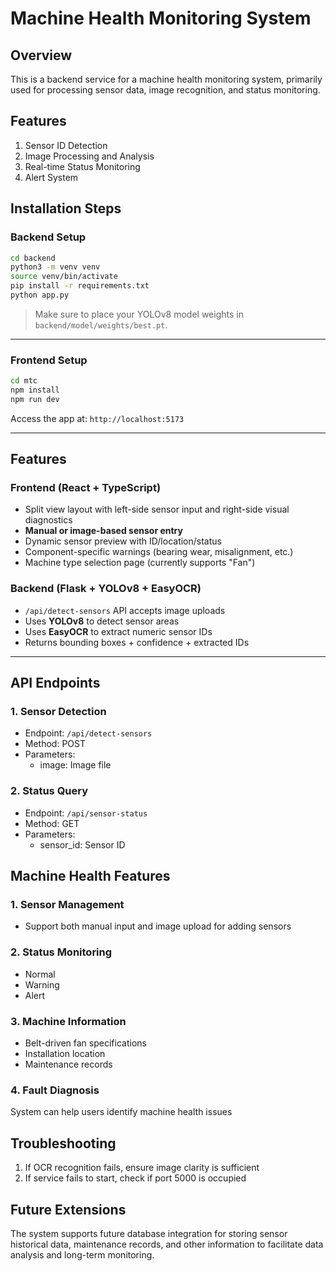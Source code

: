 # Machine Health Monitoring System 

## Overview
This is a backend service for a machine health monitoring system, primarily used for processing sensor data, image recognition, and status monitoring.

## Features
1. Sensor ID Detection
2. Image Processing and Analysis
3. Real-time Status Monitoring
4. Alert System

## Installation Steps

### Backend Setup

```bash
cd backend
python3 -m venv venv
source venv/bin/activate
pip install -r requirements.txt
python app.py
```

> Make sure to place your YOLOv8 model weights in `backend/model/weights/best.pt`.

---

### Frontend Setup

```bash
cd mtc
npm install
npm run dev
```

Access the app at: `http://localhost:5173`

---


##  Features

###  Frontend (React + TypeScript)

- Split view layout with left-side sensor input and right-side visual diagnostics
- **Manual or image-based sensor entry**
- Dynamic sensor preview with ID/location/status
- Component-specific warnings (bearing wear, misalignment, etc.)
- Machine type selection page (currently supports "Fan")

###  Backend (Flask + YOLOv8 + EasyOCR)

- `/api/detect-sensors` API accepts image uploads
- Uses **YOLOv8** to detect sensor areas
- Uses **EasyOCR** to extract numeric sensor IDs
- Returns bounding boxes + confidence + extracted IDs

---

## API Endpoints

### 1. Sensor Detection
- Endpoint: `/api/detect-sensors`
- Method: POST
- Parameters: 
  - image: Image file

### 2. Status Query
- Endpoint: `/api/sensor-status`
- Method: GET
- Parameters: 
  - sensor_id: Sensor ID

## Machine Health Features

### 1. Sensor Management
- Support both manual input and image upload for adding sensors

### 2. Status Monitoring
- Normal
- Warning
- Alert

### 3. Machine Information
- Belt-driven fan specifications
- Installation location
- Maintenance records

### 4. Fault Diagnosis
System can help users identify machine health issues

## Troubleshooting
1. If OCR recognition fails, ensure image clarity is sufficient
2. If service fails to start, check if port 5000 is occupied

## Future Extensions
The system supports future database integration for storing sensor historical data, maintenance records, and other information to facilitate data analysis and long-term monitoring.

